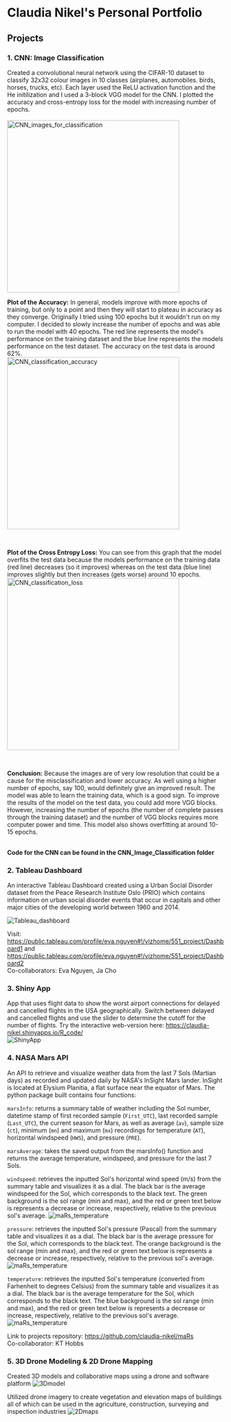 # Claudia Nikel's Personal Portfolio

## Projects

### 1. CNN: Image Classification
Created a convolutional neural network using the CIFAR-10 dataset to classify 32x32 colour images in 10 classes (airplanes, automobiles. birds, horses, trucks, etc). Each layer used the ReLU activation function and the He initilization and I used a 3-block VGG model for the CNN. I plotted the accuracy and cross-entropy loss for the model with increasing number of epochs. <br/><br/>
<img src="images/CNN_images_for_classification.png" alt="CNN_images_for_classification" width="400"/>


**Plot of the Accuracy:** 
In general, models improve with more epochs of training, but only to a point and then they will start to plateau in accuracy as they converge. Originally I tried using 100 epochs but it wouldn't run on my computer. I decided to slowly increase the number of epochs and was able to run the model with 40 epochs. The red line represents the model's performance on the training dataset and the blue line represents the models performance on the test dataset. The accuracy on the test data is around 62%. <br/>
<img src="images/CNN_classification_accuracy.png" alt="CNN_classification_accuracy" width="400"/>

<br/>

**Plot of the Cross Entropy Loss:**
You can see from this graph that the model overfits the test data because the models performance on the training data (red line) decreases (so it improves) whereas on the test data (blue line) improves slightly but then increases (gets worse) around 10 epochs. <br/>
<img src="images/CNN_classification_loss.png" alt="CNN_classification_loss" width="400"/>

<br/>

**Conclusion:**
Because the images are of very low resolution that could be a cause for the misclassification and lower accuracy. As well using a higher number of epochs, say 100, would definitely give an improved result. The model was able to learn the training data, which is a good sign. To improve the results of the model on the test data, you could add more VGG blocks. However, increasing the number of epochs (the number of complete passes through the training dataset) and the number of VGG blocks requires more computer power and time. This model also shows overfitting at around 10-15 epochs. <br/> <br/>

**Code for the CNN can be found in the CNN_Image_Classification folder**


### 2. Tableau Dashboard
An interactive Tableau Dashboard created using a Urban Social Disorder dataset from the Peace Research Institute Oslo (PRIO) which contains information on urban social disorder events that occur in capitals and other major cities of the developing world between 1960 and 2014. <br/>

![Tableau_dashboard](images/Tableau_dashboard.png)

Visit: https://public.tableau.com/profile/eva.nguyen#!/vizhome/551_project/Dashboard1 and https://public.tableau.com/profile/eva.nguyen#!/vizhome/551_project/Dashboard2<br/>
Co-collaborators: Eva Nguyen, Ja Cho

### 3. Shiny App
App that uses flight data to show the worst airport connections for delayed and cancelled flights in the USA geographically. Switch between delayed and cancelled flights and use the slider to determine the cutoff for the number of flights. Try the interactive web-version here: https://claudia-nikel.shinyapps.io/R_code/ <br/>
![ShinyApp](images/ShinyApp.png)

### 4. NASA Mars API
An API to retrieve and visualize weather data from the last 7 Sols (Martian days) as recorded and updated daily by NASA's InSight Mars lander. InSight is located at Elysium Planitia, a flat surface near the equator of Mars. The python package built contains four functions: 
<br/>

`marsInfo`: returns a summary table of weather including the Sol number, datetime stamp of first recorded sample (`First_UTC`), last recorded sample (`Last_UTC`), the current season for Mars, as well as average (`av`), sample size (`ct`), minimum (`mn`) and maximum (`mx`) recordings for temperature (`AT`), horizontal windspeed (`HWS`), and pressure (`PRE`).

`marsAverage`: takes the saved output from the marsInfo() function and returns the average temperature, windspeed, and pressure for the last 7 Sols.

`windspeed`: retrieves the inputted Sol's horizontal wind speed (m/s) from the summary table and visualizes it as a dial. The black bar is the average windspeed for the Sol, which corresponds to the black text. The green background is the sol range (min and max), and the red or green text below is represents a decrease or increase, respectively, relative to the previous sol's average.
![maRs_temperature](images/maRs_wind_speed.png)

`pressure`: retrieves the inputted Sol's pressure (Pascal) from the summary table and visualizes it as a dial. The black bar is the average pressure for the Sol, which corresponds to the black text. The orange background is the sol range (min and max), and the red or green text below is represents a decrease or increase, respectively, relative to the previous sol's average.
![maRs_temperature](images/maRs_pressure.png)

`temperature`: retrieves the inputted Sol's temperature (converted from Farhenheit to degrees Celsius) from the summary table and visualizes it as a dial. The black bar is the average temperature for the Sol, which corresponds to the black text. The blue background is the sol range (min and max), and the red or green text below is represents a decrease or increase, respectively, relative to the previous sol's average.
![maRs_temperature](images/maRs_temperature.png)


Link to projects repository: https://github.com/claudia-nikel/maRs <br/>
Co-collaborator: KT Hobbs

### 5. 3D Drone Modeling & 2D Drone Mapping
Created 3D models and collaborative maps using a drone and software platform
![3Dmodel](images/3Dmodel.png)

Utilized drone imagery to create vegetation and elevation maps of buildings all of which can be used in the agriculture, construction, surveying and inspection industries 
![2Dmaps](images/3Dmaps.jpeg)


